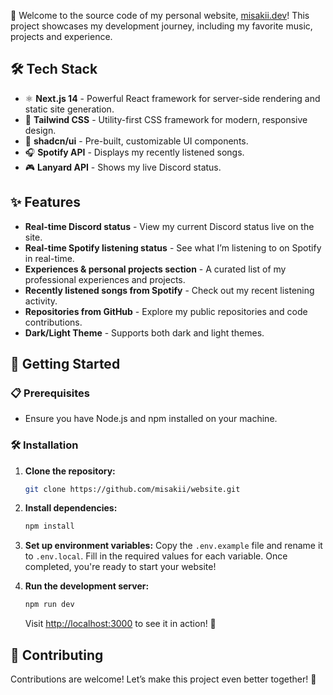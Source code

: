 💫 Welcome to the source code of my personal website, [misakii.dev](https://misakii.dev)! This project showcases my development journey, including my favorite music, projects and experience.

## 🛠️ Tech Stack

- ⚛️ **Next.js 14** - Powerful React framework for server-side rendering and static site generation.
- 🎨 **Tailwind CSS** - Utility-first CSS framework for modern, responsive design.
- 🧩 **shadcn/ui** - Pre-built, customizable UI components.
- 🎧 **Spotify API** - Displays my recently listened songs.
- 🎮 **Lanyard API** - Shows my live Discord status.

## ✨ Features

- **Real-time Discord status** - View my current Discord status live on the site.
- **Real-time Spotify listening status** - See what I’m listening to on Spotify in real-time.
- **Experiences & personal projects section** - A curated list of my professional experiences and projects.
- **Recently listened songs from Spotify** - Check out my recent listening activity.
- **Repositories from GitHub** - Explore my public repositories and code contributions.
- **Dark/Light Theme** - Supports both dark and light themes.

## 🚀 Getting Started

### 📋 Prerequisites

- Ensure you have Node.js and npm installed on your machine.

### 🛠️ Installation

1. **Clone the repository:**

   ```bash
   git clone https://github.com/misakii/website.git
   ```

2. **Install dependencies:**

   ```bash
   npm install
   ```

3. **Set up environment variables:**
   Copy the `.env.example` file and rename it to `.env.local`. Fill in the required values for each variable. Once completed, you're ready to start your website!

4. **Run the development server:**

   ```bash
   npm run dev
   ```

   Visit [http://localhost:3000](http://localhost:3000) to see it in action! 🎉

## 🤝 Contributing

Contributions are welcome! Let’s make this project even better together! 💪

